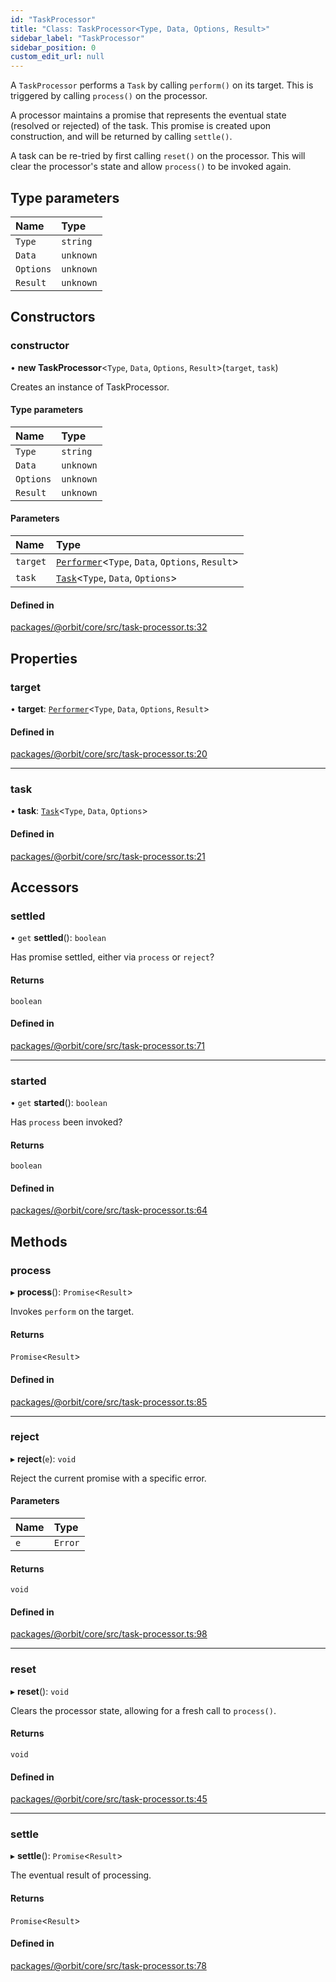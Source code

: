 ```yaml
---
id: "TaskProcessor"
title: "Class: TaskProcessor<Type, Data, Options, Result>"
sidebar_label: "TaskProcessor"
sidebar_position: 0
custom_edit_url: null
---
```


A `TaskProcessor` performs a `Task` by calling `perform()` on its target.
This is triggered by calling `process()` on the processor.

A processor maintains a promise that represents the eventual state (resolved
or rejected) of the task. This promise is created upon construction, and
will be returned by calling `settle()`.

A task can be re-tried by first calling `reset()` on the processor. This
will clear the processor's state and allow `process()` to be invoked again.

## Type parameters

| Name | Type |
| :------ | :------ |
| `Type` | `string` |
| `Data` | `unknown` |
| `Options` | `unknown` |
| `Result` | `unknown` |

## Constructors

### constructor

• **new TaskProcessor**<`Type`, `Data`, `Options`, `Result`\>(`target`, `task`)

Creates an instance of TaskProcessor.

#### Type parameters

| Name | Type |
| :------ | :------ |
| `Type` | `string` |
| `Data` | `unknown` |
| `Options` | `unknown` |
| `Result` | `unknown` |

#### Parameters

| Name | Type |
| :------ | :------ |
| `target` | [`Performer`](../interfaces/Performer.md)<`Type`, `Data`, `Options`, `Result`\> |
| `task` | [`Task`](../interfaces/Task.md)<`Type`, `Data`, `Options`\> |

#### Defined in

[packages/@orbit/core/src/task-processor.ts:32](https://github.com/orbitjs/orbit/blob/6e0cbd41/packages/@orbit/core/src/task-processor.ts#L32)

## Properties

### target

• **target**: [`Performer`](../interfaces/Performer.md)<`Type`, `Data`, `Options`, `Result`\>

#### Defined in

[packages/@orbit/core/src/task-processor.ts:20](https://github.com/orbitjs/orbit/blob/6e0cbd41/packages/@orbit/core/src/task-processor.ts#L20)

___

### task

• **task**: [`Task`](../interfaces/Task.md)<`Type`, `Data`, `Options`\>

#### Defined in

[packages/@orbit/core/src/task-processor.ts:21](https://github.com/orbitjs/orbit/blob/6e0cbd41/packages/@orbit/core/src/task-processor.ts#L21)

## Accessors

### settled

• `get` **settled**(): `boolean`

Has promise settled, either via `process` or `reject`?

#### Returns

`boolean`

#### Defined in

[packages/@orbit/core/src/task-processor.ts:71](https://github.com/orbitjs/orbit/blob/6e0cbd41/packages/@orbit/core/src/task-processor.ts#L71)

___

### started

• `get` **started**(): `boolean`

Has `process` been invoked?

#### Returns

`boolean`

#### Defined in

[packages/@orbit/core/src/task-processor.ts:64](https://github.com/orbitjs/orbit/blob/6e0cbd41/packages/@orbit/core/src/task-processor.ts#L64)

## Methods

### process

▸ **process**(): `Promise`<`Result`\>

Invokes `perform` on the target.

#### Returns

`Promise`<`Result`\>

#### Defined in

[packages/@orbit/core/src/task-processor.ts:85](https://github.com/orbitjs/orbit/blob/6e0cbd41/packages/@orbit/core/src/task-processor.ts#L85)

___

### reject

▸ **reject**(`e`): `void`

Reject the current promise with a specific error.

#### Parameters

| Name | Type |
| :------ | :------ |
| `e` | `Error` |

#### Returns

`void`

#### Defined in

[packages/@orbit/core/src/task-processor.ts:98](https://github.com/orbitjs/orbit/blob/6e0cbd41/packages/@orbit/core/src/task-processor.ts#L98)

___

### reset

▸ **reset**(): `void`

Clears the processor state, allowing for a fresh call to `process()`.

#### Returns

`void`

#### Defined in

[packages/@orbit/core/src/task-processor.ts:45](https://github.com/orbitjs/orbit/blob/6e0cbd41/packages/@orbit/core/src/task-processor.ts#L45)

___

### settle

▸ **settle**(): `Promise`<`Result`\>

The eventual result of processing.

#### Returns

`Promise`<`Result`\>

#### Defined in

[packages/@orbit/core/src/task-processor.ts:78](https://github.com/orbitjs/orbit/blob/6e0cbd41/packages/@orbit/core/src/task-processor.ts#L78)
